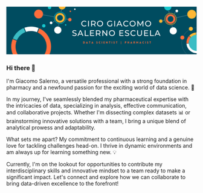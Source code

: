 <p align="center">
  <img src="https://github.com/GiamoSalerno/GiamoSalerno/blob/main/Ciro%20giacomo%20salerno%20escuela%20(12).png" alt="Banner">
</p>

### Hi there 👋

I'm Giacomo Salerno, a versatile professional with a strong foundation in pharmacy and a newfound passion for the exciting world of data science. 🚀

In my journey, I've seamlessly blended my pharmaceutical expertise with the intricacies of data, specializing in analysis, effective communication, and collaborative projects. Whether I'm dissecting complex datasets 📊 or brainstorming innovative solutions with a team, I bring a unique blend of analytical prowess and adaptability.

What sets me apart? My commitment to continuous learning and a genuine love for tackling challenges head-on. I thrive in dynamic environments and am always up for learning something new. 💡

Currently, I'm on the lookout for opportunities to contribute my interdisciplinary skills and innovative mindset to a team ready to make a significant impact. Let's connect and explore how we can collaborate to bring data-driven excellence to the forefront! 
<!--
**GiamoSalerno/GiamoSalerno** is a ✨ _special_ ✨ repository because its `README.md` (this file) appears on your GitHub profile.

Here are some ideas to get you started:

- 🔭 I’m currently working on ...
- 🌱 I’m currently learning ...
- 👯 I’m looking to collaborate on ...
- 🤔 I’m looking for help with ...
- 💬 Ask me about ...
- 📫 How to reach me: ...
- 😄 Pronouns: ...
- ⚡ Fun fact: ...
-->
